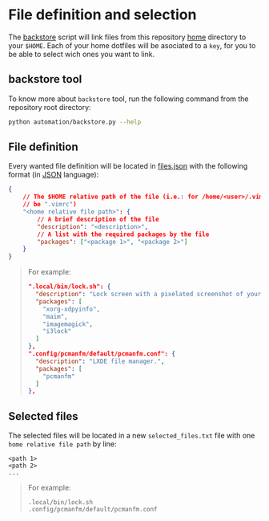 # File definition and selection

The [backstore](./backstore.py) script will link files from this repository
[home](../home/) directory to your `$HOME`. Each of your home dotfiles will be
asociated to a `key`, for you to be able to select wich ones you want to link.

## backstore tool

To know more about `backstore` tool, run the following command from the
repository root directory:

```bash
python automation/backstore.py --help
```

## File definition

Every wanted file definition will be located in [files.json](./files.json) with
the following format (in [JSON](https://www.json.org/json-en.html) language):

```json
{
    // The $HOME relative path of the file (i.e.: for /home/<user>/.vimrc would
    // be ".vimrc")
    "<home relative file path>": {
        // A brief description of the file
        "description": "<description>",
        // A list with the required packages by the file
        "packages": ["<package 1>", "<package 2>"]
    }
}
```

> For example:
>
> ```json
> ".local/bin/lock.sh": {
>   "description": "Lock screen with a pixelated screenshot of your desktop.",
>   "packages": [
>     "xorg-xdpyinfo",
>     "maim",
>     "imagemagick",
>     "i3lock"
>   ]
> },
> ".config/pcmanfm/default/pcmanfm.conf": {
>   "description": "LXDE file manager.",
>   "packages": [
>     "pcmanfm"
>   ]
> },
> ```

## Selected files

The selected files will be located in a new `selected_files.txt` file with one
`home relative file path` by line:

```plain
<path 1>
<path 2>
...
```

> For example:
>
> ```plain
> .local/bin/lock.sh
> .config/pcmanfm/default/pcmanfm.conf
> ```

